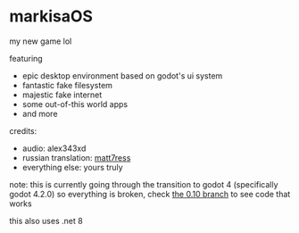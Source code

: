 # markisaOS

my new game lol

featuring
- epic desktop environment based on godot's ui system
- fantastic fake filesystem
- majestic fake internet
- some out-of-this world apps
- and more

credits:
- audio: alex343xd
- russian translation: [matt7ress](https://twitter.com/mattr7ess)
- everything else: yours truly

note: this is currently going through the transition to godot 4 (specifically godot 4.2.0) so everything is broken, check [the 0.10 branch](https://github.com/hellory4n/lelcubeos/tree/0.10) to see code that works

this also uses .net 8